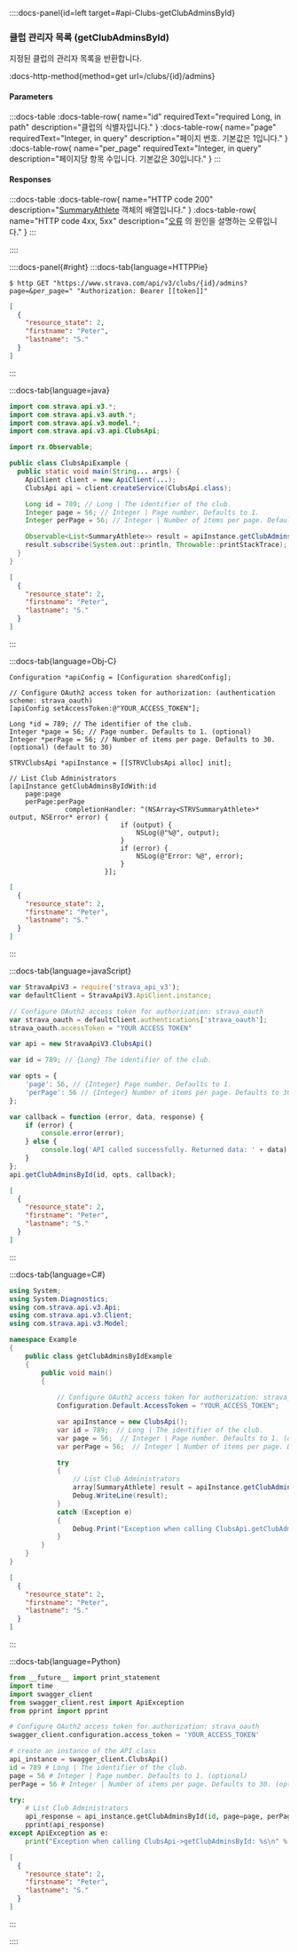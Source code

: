 ::::docs-panel{id=left target=#api-Clubs-getClubAdminsById}

### 클럽 관리자 목록 (getClubAdminsById)

지정된 클럽의 관리자 목록을 반환합니다.

:docs-http-method{method=get url=/clubs/&lbrace;id&rbrace;/admins}

#### Parameters

:::docs-table
:docs-table-row{
name="id"
requiredText="required Long, in path"
description="클럽의 식별자입니다."
}
:docs-table-row{
name="page"
requiredText="Integer, in query"
description="페이지 번호. 기본값은 1입니다."
}
:docs-table-row{
name="per_page"
requiredText="Integer, in query"
description="페이지당 항목 수입니다. 기본값은 30입니다."
}
:::

#### Responses

:::docs-table
:docs-table-row{
name="HTTP code 200"
description="<a href='/docs/reference/#api-models-SummaryAthlete'>SummaryAthlete</a> 객체의 배열입니다."
}
:docs-table-row{
name="HTTP code 4xx, 5xx"
description="<a href='/docs/reference/#api-models-Fault'>오류</a> 의 원인을 설명하는 오류입니다."
}
:::

::::

::::docs-panel{#right}
:::docs-tab{language=HTTPPie}

``` shell 
$ http GET "https://www.strava.com/api/v3/clubs/{id}/admins?page=&per_page=" "Authorization: Bearer [[token]]"
```

```json
[
  {
    "resource_state": 2,
    "firstname": "Peter",
    "lastname": "S."
  }
]

```

:::

:::docs-tab{language=java}

```java
import com.strava.api.v3.*;
import com.strava.api.v3.auth.*;
import com.strava.api.v3.model.*;
import com.strava.api.v3.api.ClubsApi;

import rx.Observable;

public class ClubsApiExample {
  public static void main(String... args) {
    ApiClient client = new ApiClient(...);
    ClubsApi api = client.createService(ClubsApi.class);

    Long id = 789; // Long | The identifier of the club.
    Integer page = 56; // Integer | Page number. Defaults to 1.
    Integer perPage = 56; // Integer | Number of items per page. Defaults to 30.

    Observable<List<SummaryAthlete>> result = apiInstance.getClubAdminsById(id, page, perPage);
    result.subscribe(System.out::println, Throwable::printStackTrace);
  }
}

```

```json
[
  {
    "resource_state": 2,
    "firstname": "Peter",
    "lastname": "S."
  }
]

```

:::

:::docs-tab{language=Obj-C}

```obj-c
Configuration *apiConfig = [Configuration sharedConfig];

// Configure OAuth2 access token for authorization: (authentication scheme: strava_oauth)
[apiConfig setAccessToken:@"YOUR_ACCESS_TOKEN"];

Long *id = 789; // The identifier of the club.
Integer *page = 56; // Page number. Defaults to 1. (optional)
Integer *perPage = 56; // Number of items per page. Defaults to 30. (optional) (default to 30)

STRVClubsApi *apiInstance = [[STRVClubsApi alloc] init];

// List Club Administrators
[apiInstance getClubAdminsByIdWith:id
    page:page
    perPage:perPage
              completionHandler: ^(NSArray<STRVSummaryAthlete>* output, NSError* error) {
                            if (output) {
                                NSLog(@"%@", output);
                            }
                            if (error) {
                                NSLog(@"Error: %@", error);
                            }
                        }];

```

```json
[
  {
    "resource_state": 2,
    "firstname": "Peter",
    "lastname": "S."
  }
]

```

:::

:::docs-tab{language=javaScript}

```javascript
var StravaApiV3 = require('strava_api_v3');
var defaultClient = StravaApiV3.ApiClient.instance;

// Configure OAuth2 access token for authorization: strava_oauth
var strava_oauth = defaultClient.authentications['strava_oauth'];
strava_oauth.accessToken = "YOUR ACCESS TOKEN"

var api = new StravaApiV3.ClubsApi()

var id = 789; // {Long} The identifier of the club.

var opts = {
    'page': 56, // {Integer} Page number. Defaults to 1.
    'perPage': 56 // {Integer} Number of items per page. Defaults to 30.
};

var callback = function (error, data, response) {
    if (error) {
        console.error(error);
    } else {
        console.log('API called successfully. Returned data: ' + data);
    }
};
api.getClubAdminsById(id, opts, callback);

```

```json
[
  {
    "resource_state": 2,
    "firstname": "Peter",
    "lastname": "S."
  }
]

```

:::

:::docs-tab{language=C#}

```c#
using System;
using System.Diagnostics;
using com.strava.api.v3.Api;
using com.strava.api.v3.Client;
using com.strava.api.v3.Model;

namespace Example
{
    public class getClubAdminsByIdExample
    {
        public void main()
        {
            
            // Configure OAuth2 access token for authorization: strava_oauth
            Configuration.Default.AccessToken = "YOUR_ACCESS_TOKEN";

            var apiInstance = new ClubsApi();
            var id = 789;  // Long | The identifier of the club.
            var page = 56;  // Integer | Page number. Defaults to 1. (optional) 
            var perPage = 56;  // Integer | Number of items per page. Defaults to 30. (optional)  (default to 30)

            try
            {
                // List Club Administrators
                array[SummaryAthlete] result = apiInstance.getClubAdminsById(id, page, perPage);
                Debug.WriteLine(result);
            }
            catch (Exception e)
            {
                Debug.Print("Exception when calling ClubsApi.getClubAdminsById: " + e.Message );
            }
        }
    }
}

```

```json
[
  {
    "resource_state": 2,
    "firstname": "Peter",
    "lastname": "S."
  }
]

```

:::

:::docs-tab{language=Python}

```python
from __future__ import print_statement
import time
import swagger_client
from swagger_client.rest import ApiException
from pprint import pprint

# Configure OAuth2 access token for authorization: strava_oauth
swagger_client.configuration.access_token = 'YOUR_ACCESS_TOKEN'

# create an instance of the API class
api_instance = swagger_client.ClubsApi()
id = 789 # Long | The identifier of the club.
page = 56 # Integer | Page number. Defaults to 1. (optional)
perPage = 56 # Integer | Number of items per page. Defaults to 30. (optional) (default to 30)

try: 
    # List Club Administrators
    api_response = api_instance.getClubAdminsById(id, page=page, perPage=perPage)
    pprint(api_response)
except ApiException as e:
    print("Exception when calling ClubsApi->getClubAdminsById: %s\n" % e)

```

```json
[
  {
    "resource_state": 2,
    "firstname": "Peter",
    "lastname": "S."
  }
]

```

:::

::::
